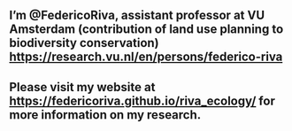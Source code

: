 ## I’m @FedericoRiva, assistant professor at VU Amsterdam (contribution of land use planning to biodiversity conservation) https://research.vu.nl/en/persons/federico-riva
## Please visit my website at https://federicoriva.github.io/riva_ecology/ for more information on my research.
<!---
FedericoRiva/FedericoRiva is a ✨ special ✨ repository because its `README.md` (this file) appears on your GitHub profile.
You can click the Preview link to take a look at your changes.
--->
